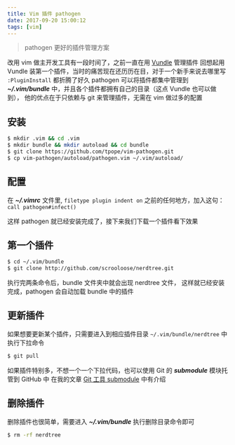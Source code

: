 ```yaml
---
title: Vim 插件 pathogen
date: 2017-09-20 15:00:12
tags: [vim]
---
```


> pathogen 更好的插件管理方案

<!-- more -->
改用 vim 做主开发工具有一段时间了，之前一直在用 [Vundle](https://github.com/VundleVim/Vundle.vim) 管理插件
回想起用 Vundle 装第一个插件，当时的痛苦现在还历历在目，对于一个新手来说去哪里写 `:PluginInstall` 都折腾了好久
pathogen 可以将插件都集中管理到 ***~/.vim/bundle*** 中，并且各个插件都拥有自己的目录（这点 Vundle 也可以做到），
他的优点在于只依赖与 git 来管理插件，无需在 vim 做过多的配置

## 安装
```bash
$ mkdir .vim && cd .vim
$ mkdir bundle && mkdir autoload && cd bundle
$ git clone https://github.com/tpope/vim-pathogen.git
$ cp vim-pathogen/autoload/pathogen.vim ~/.vim/autoload/
```

## 配置
在 ***~/.vimrc*** 文件里, `filetype plugin indent on` 之前的任何地方，加入这句：`call pathogen#infect()`

这样 pathogen 就已经安装完成了，接下来我们下载一个插件看下效果

## 第一个插件
```bash
$ cd ~/.vim/bundle
$ git clone http://github.com/scrooloose/nerdtree.git
```
执行完两条命令后，bundle 文件夹中就会出现 nerdtree 文件，
这样就已经安装完成，pathogen 会自动加载 bundle 中的插件

## 更新插件
如果想要更新某个插件，只需要进入到相应插件目录 `~/.vim/bundle/nerdtree` 中执行下拉命令
```bash
$ git pull
```
如果插件特别多，不想一个一个下拉代码，也可以使用 Git 的 ***submodule*** 模块托管到 GitHub 中
在我的文章 [Git 工具 submodule](/2017/09/19/git-submodule) 中有介绍

## 删除插件
删除插件也很简单，需要进入 ***~/.vim/bundle*** 执行删除目录命令即可
```bash
$ rm -rf nerdtree
```
